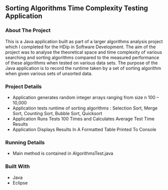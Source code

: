 ## Sorting Algorithms Time Complexity Testing Application


### **About The Project**

This is a Java application built as part of a larger algorithms analysis project which I completed for the HDip in Software Development. The aim of the project was to analyse the theoretical space and time complexity of various searching and sorting algorithms compared to the measured performance of these algorithms when tested on various data sets. The purpose of the Java application is to record the runtime taken by a set of sorting algorithm when given various sets of unsorted data.


### **Project Details**
- Application generates random integer arrays ranging from size n 100 – 10,000
- Application tests runtime of sorting algorithms : Selection Sort, Merge Sort, Counting Sort, Bubble Sort, Quicksort
- Application Runs Tests 100 Times and Calculates Average Test Time Results
- Application Displays Results In A Formatted Table Printed To Console

### **Running Details**
- Main method is contained in AlgorithmsTest.java

### **Built With**
- Java
- Eclipse
